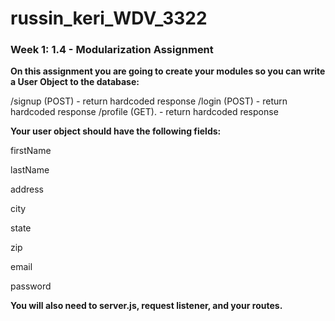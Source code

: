 # russin_keri_WDV_3322

### Week 1: 1.4 - Modularization Assignment
**On this assignment you are going to create your modules so you can write a User Object to the database:**

/signup (POST) - return hardcoded response
/login (POST) - return hardcoded response
/profile (GET). - return hardcoded response

**Your user object should have the following fields:**

firstName

lastName

address

city

state

zip

email

password

**You will also need to server.js, request listener, and your routes.**